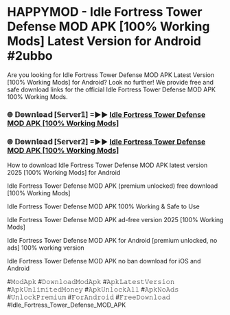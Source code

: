# HAPPYMOD - Idle Fortress Tower Defense MOD APK [100% Working Mods] Latest Version for Android #2ubbo

Are you looking for Idle Fortress Tower Defense MOD APK Latest Version [100% Working Mods] for Android? Look no further! We provide free and safe download links for the official Idle Fortress Tower Defense MOD APK 100% Working Mods.

<h3> 🌐 𝔻𝕠𝕨𝕟𝕝𝕠𝕒𝕕 [𝕊𝕖𝕣𝕧𝕖𝕣𝟙] =►► <a href="https://happymood.pages.dev?q=Idle+Fortress+Tower+Defense+MOD+APK&ref=A65A">Idle Fortress Tower Defense MOD APK [100% Working Mods]</a></h3>

<h3> 🌐 𝔻𝕠𝕨𝕟𝕝𝕠𝕒𝕕 [𝕊𝕖𝕣𝕧𝕖𝕣𝟚] =►► <a href="https://happymood.pages.dev?q=Idle+Fortress+Tower+Defense+MOD+APK&ref=A65A">Idle Fortress Tower Defense MOD APK [100% Working Mods]</a></h3>

How to download Idle Fortress Tower Defense MOD APK latest version 2025 [100% Working Mods] for Android

Idle Fortress Tower Defense MOD APK (premium unlocked) free download [100% Working Mods]

Idle Fortress Tower Defense MOD APK 100% Working & Safe to Use

Idle Fortress Tower Defense MOD APK ad-free version 2025 [100% Working Mods]

Idle Fortress Tower Defense MOD APK for Android [premium unlocked, no ads] 100% working version

Idle Fortress Tower Defense MOD APK no ban download for iOS and Android

#𝙼𝚘𝚍𝙰𝚙𝚔 #𝙳𝚘𝚠𝚗𝚕𝚘𝚊𝚍𝙼𝚘𝚍𝙰𝚙𝚔 #𝙰𝚙𝚔𝙻𝚊𝚝𝚎𝚜𝚝𝚅𝚎𝚛𝚜𝚒𝚘𝚗 #𝙰𝚙𝚔𝚄𝚗𝚕𝚒𝚖𝚒𝚝𝚎𝚍𝙼𝚘𝚗𝚎𝚢 #𝙰𝚙𝚔𝚄𝚗𝚕𝚘𝚌𝚔𝙰𝚕𝚕 #𝙰𝚙𝚔𝙽𝚘𝙰𝚍𝚜 #𝚄𝚗𝚕𝚘𝚌𝚔𝙿𝚛𝚎𝚖𝚒𝚞𝚖 #𝙵𝚘𝚛𝙰𝚗𝚍𝚛𝚘𝚒𝚍 #𝙵𝚛𝚎𝚎𝙳𝚘𝚠𝚗𝚕𝚘𝚊𝚍 #Idle_Fortress_Tower_Defense_MOD_APK